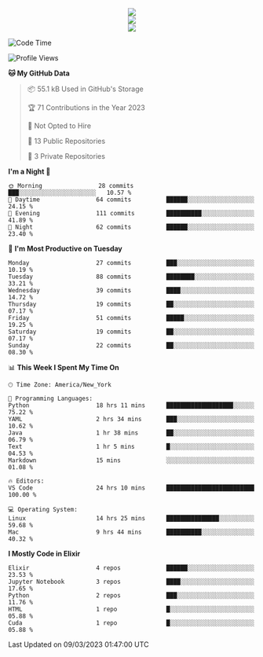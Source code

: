 
<div align="center"><img src="https://readme-typing-svg.demolab.com?font=Fira+Code&pause=1000&center=true&vCenter=true&width=435&lines=Hello%EF%BD%9E;I+LIKE+CODING%EF%BC%81;%E5%BC%B7%E5%8C%96%E5%AD%A6%E7%BF%92%E3%81%AB%E5%A4%A7%E5%A5%BD%E3%81%8D%EF%BC%81;%E6%B0%B8%E8%BF%9C%E5%96%9C%E6%AC%A2%E9%B2%A8%E9%B2%A8%EF%BC%81%EF%BC%81%EF%BC%81" />  
</div>

<div align="center"><img src="https://github-readme-stats.vercel.app/api?username=ruoyuGao&theme=black-red" />  
</div>

<div align="center">
    <img src="https://github-readme-stats.vercel.app/api/top-langs/?username=ruoyuGao&layout=compact&theme=black-red"/>
</div>

<!--START_SECTION:waka-->
![Code Time](http://img.shields.io/badge/Code%20Time-43%20hrs%2036%20mins-blue)

![Profile Views](http://img.shields.io/badge/Profile%20Views-17-blue)

**🐱 My GitHub Data** 

> 📦 55.1 kB Used in GitHub's Storage 
 > 
> 🏆 71 Contributions in the Year 2023
 > 
> 🚫 Not Opted to Hire
 > 
> 📜 13 Public Repositories 
 > 
> 🔑 3 Private Repositories 
 > 
**I'm a Night 🦉** 

```text
🌞 Morning                28 commits          ███░░░░░░░░░░░░░░░░░░░░░░   10.57 % 
🌆 Daytime                64 commits          ██████░░░░░░░░░░░░░░░░░░░   24.15 % 
🌃 Evening                111 commits         ██████████░░░░░░░░░░░░░░░   41.89 % 
🌙 Night                  62 commits          ██████░░░░░░░░░░░░░░░░░░░   23.40 % 
```
📅 **I'm Most Productive on Tuesday** 

```text
Monday                   27 commits          ███░░░░░░░░░░░░░░░░░░░░░░   10.19 % 
Tuesday                  88 commits          ████████░░░░░░░░░░░░░░░░░   33.21 % 
Wednesday                39 commits          ████░░░░░░░░░░░░░░░░░░░░░   14.72 % 
Thursday                 19 commits          ██░░░░░░░░░░░░░░░░░░░░░░░   07.17 % 
Friday                   51 commits          █████░░░░░░░░░░░░░░░░░░░░   19.25 % 
Saturday                 19 commits          ██░░░░░░░░░░░░░░░░░░░░░░░   07.17 % 
Sunday                   22 commits          ██░░░░░░░░░░░░░░░░░░░░░░░   08.30 % 
```


📊 **This Week I Spent My Time On** 

```text
🕑︎ Time Zone: America/New_York

💬 Programming Languages: 
Python                   18 hrs 11 mins      ███████████████████░░░░░░   75.22 % 
YAML                     2 hrs 34 mins       ███░░░░░░░░░░░░░░░░░░░░░░   10.62 % 
Java                     1 hr 38 mins        ██░░░░░░░░░░░░░░░░░░░░░░░   06.79 % 
Text                     1 hr 5 mins         █░░░░░░░░░░░░░░░░░░░░░░░░   04.53 % 
Markdown                 15 mins             ░░░░░░░░░░░░░░░░░░░░░░░░░   01.08 % 

🔥 Editors: 
VS Code                  24 hrs 10 mins      █████████████████████████   100.00 % 

💻 Operating System: 
Linux                    14 hrs 25 mins      ███████████████░░░░░░░░░░   59.68 % 
Mac                      9 hrs 44 mins       ██████████░░░░░░░░░░░░░░░   40.32 % 
```

**I Mostly Code in Elixir** 

```text
Elixir                   4 repos             ██████░░░░░░░░░░░░░░░░░░░   23.53 % 
Jupyter Notebook         3 repos             ████░░░░░░░░░░░░░░░░░░░░░   17.65 % 
Python                   2 repos             ███░░░░░░░░░░░░░░░░░░░░░░   11.76 % 
HTML                     1 repo              █░░░░░░░░░░░░░░░░░░░░░░░░   05.88 % 
Cuda                     1 repo              █░░░░░░░░░░░░░░░░░░░░░░░░   05.88 % 
```




 Last Updated on 09/03/2023 01:47:00 UTC
<!--END_SECTION:waka-->
